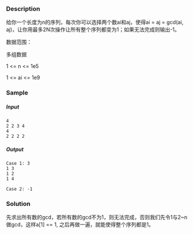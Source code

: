 ### Description

给你一个长度为n的序列，每次你可以选择两个数ai和aj，使得ai = aj = gcd(ai, aj)，让你用最多2N次操作让所有整个序列都变为1；如果无法完成则输出-1。

数据范围：

多组数据

1 <= n <= 1e5

1 <= ai <= 1e9

### Sample

##### Input

```
4
2 2 3 4
4
2 2 2 2
```

##### Output

```
Case 1: 3
1 3
1 2
1 4

Case 2: -1
```

### Solution

先求出所有数的gcd，若所有数的gcd不为1，则无法完成，否则我们先令1与2~n做gcd，这样a[1] == 1, 之后再做一遍，就能使得整个序列都是1。
